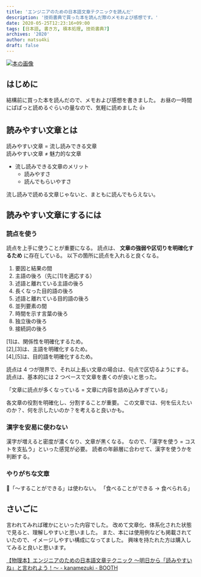 ```yaml
---
title: 'エンジニアのための日本語文章テクニックを読んだ'
description: '技術書典で買った本を読んだ際のメモおよび感想です。'
date: 2020-05-25T12:23:16+09:00
tags: [日本語, 書き方, 積本処理, 技術書典7]
archives: '2020'
author: matsu4ki
draft: false
---
```


[![本の画像](/post/sentence/img/japanese-sentence-technique.png)](https://booth.pm/ja/items/1574885)

## はじめに

結構前に買った本を読んだので、メモおよび感想を書きました。
お昼の一時間にぱぱっと読めるぐらいの量なので、気軽に読めました 👍

## 読みやすい文章とは

読みやすい文章 = 流し読みできる文章<br>
読みやすい文章 ≠ 魅力的な文章

- 流し読みできる文章のメリット
  - 読みやすさ
  - 読んでもらいやすさ

流し読みで読める文章じゃないと、まともに読んでもらえない。

## 読みやすい文章にするには

### 読点を使う

読点を上手に使うことが重要になる。
読点は、 **文章の強弱や区切りを明確化するため** に存在している。
以下の箇所に読点を入れると良くなる。

1. 要因と結果の間
2. 主語の後ろ（先に[1]を適応する）
3. 述語と離れている主語の後ろ
4. 長くなった目的語の後ろ
5. 述語と離れている目的語の後ろ
6. 並列要素の間
7. 時間を示す言葉の後ろ
8. 独立後の後ろ
9. 接続詞の後ろ

[1]は、関係性を明確化するため。<br>
[2],[3]は、主語を明確化するため。<br>
[4],[5]は、目的語を明確化するため。<br>

読点は 4 つが限界で、それ以上長い文章の場合は、句点で区切るようにする。
読点は、基本的には 2 つペースで文章を書くのが良いと思った。

「文章に読点が多くなっている = 文章に内容を詰め込みすぎている」

各文章の役割を明確化し、分割することが重要。
この文章では、何を伝えたいのか？、何を示したいのか？を考えると良いかも。

### 漢字を安易に使わない

漢字が増えると密度が濃くなり、文章が黒くなる。
なので、「漢字を使う = コストを支払う」といった感覚が必要。
読者の年齢層に合わせて、漢字を使うかを判断する。

### やりがちな文章

「〜することができる」は使わない。
「食べることができる → 食べられる」

## さいごに

言われてみれば確かにといった内容でした。
改めて文章化、体系化された状態で見ると、理解しやすいと思いました。
また、本には使用例なども掲載されていたので、イメージしやすい構成になってました。
興味を持たれた方は購入してみると良いと思います。

[【物理本】エンジニアのための日本語文章テクニック 〜明日から「読みやすいね」と言われよう！〜 - kanamezuki - BOOTH](https://booth.pm/ja/items/1574885)
